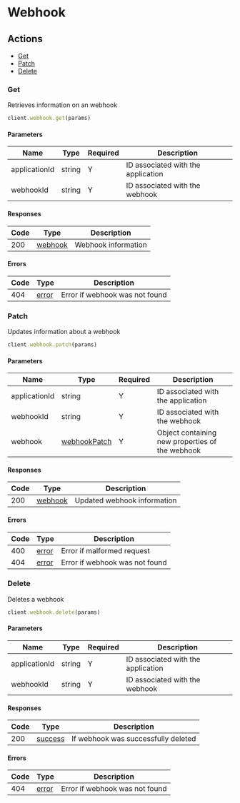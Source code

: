 # Webhook

## Actions

*   [Get](#get)
*   [Patch](#patch)
*   [Delete](#delete)

### Get

Retrieves information on an webhook

```ruby
client.webhook.get(params)
```

#### Parameters

| Name | Type | Required | Description |
| ---- | ---- | -------- | ----------- |
| applicationId | string | Y | ID associated with the application |
| webhookId | string | Y | ID associated with the webhook |

#### Responses

| Code | Type | Description |
| ---- | ---- | ----------- |
| 200 | [webhook](_schemas.md#webhook) | Webhook information |

#### Errors

| Code | Type | Description |
| ---- | ---- | ----------- |
| 404 | [error](_schemas.md#error) | Error if webhook was not found |

### Patch

Updates information about a webhook

```ruby
client.webhook.patch(params)
```

#### Parameters

| Name | Type | Required | Description |
| ---- | ---- | -------- | ----------- |
| applicationId | string | Y | ID associated with the application |
| webhookId | string | Y | ID associated with the webhook |
| webhook | [webhookPatch](_schemas.md#webhookpatch) | Y | Object containing new properties of the webhook |

#### Responses

| Code | Type | Description |
| ---- | ---- | ----------- |
| 200 | [webhook](_schemas.md#webhook) | Updated webhook information |

#### Errors

| Code | Type | Description |
| ---- | ---- | ----------- |
| 400 | [error](_schemas.md#error) | Error if malformed request |
| 404 | [error](_schemas.md#error) | Error if webhook was not found |

### Delete

Deletes a webhook

```ruby
client.webhook.delete(params)
```

#### Parameters

| Name | Type | Required | Description |
| ---- | ---- | -------- | ----------- |
| applicationId | string | Y | ID associated with the application |
| webhookId | string | Y | ID associated with the webhook |

#### Responses

| Code | Type | Description |
| ---- | ---- | ----------- |
| 200 | [success](_schemas.md#success) | If webhook was successfully deleted |

#### Errors

| Code | Type | Description |
| ---- | ---- | ----------- |
| 404 | [error](_schemas.md#error) | Error if webhook was not found |

